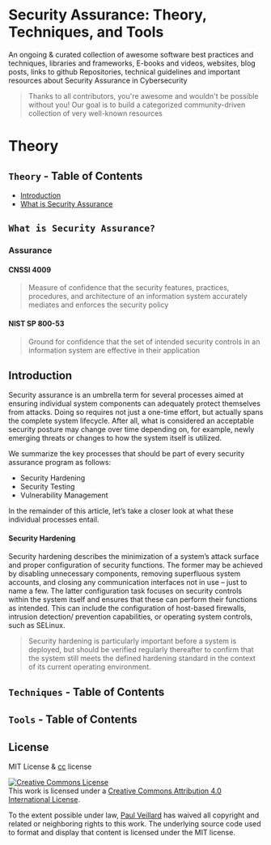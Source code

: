 # Security Assurance: Theory, Techniques, and Tools


An ongoing & curated collection of awesome software best practices and techniques, libraries and frameworks, E-books and videos, websites, blog posts, links to github Repositories, technical guidelines and important resources about Security Assurance in Cybersecurity
> Thanks to all contributors, you're awesome and wouldn't be possible without you! Our goal is to build a categorized community-driven collection of very well-known resources

# Theory

## `Theory` - Table of Contents
- [Introduction](#introduction)
- [What is Security Assurance ](#what-is-security-assurance)



##  `What is Security Assurance? `

### Assurance

#### CNSSI 4009

> Measure of confidence that the security features, practices, procedures, and architecture of an information system accurately mediates and enforces the security policy

#### NIST SP 800-53

> Ground for confidence that the set of intended security controls in an information system are effective in their application

## Introduction

Security assurance is an umbrella term for several processes aimed at ensuring individual system components can adequately protect themselves from attacks. Doing so requires not just a one-time effort, but actually spans the complete system lifecycle. After all, what is considered an acceptable security posture may change over time depending on, for example, newly emerging threats or changes to how the system itself is utilized.


We summarize the key processes that should be part of every security assurance program as follows:

- Security Hardening
- Security Testing
- Vulnerability Management

In the remainder of this article, let’s take a closer look at what these individual processes entail.

#### Security Hardening
Security hardening describes the minimization of a system’s attack surface and proper configuration of security functions. The former may be achieved by disabling unnecessary components, removing superfluous system accounts, and closing any communication interfaces not in use – just to name a few. The latter configuration task focuses on security controls within the system itself and ensures that these can perform their functions as intended. This can include the configuration of host-based firewalls, intrusion detection/ prevention capabilities, or operating system controls, such as SELinux.

> Security hardening is particularly important before a system is deployed, but should be verified regularly thereafter to confirm that the system still meets the defined hardening standard in the context of its current operating environment.









## `Techniques` - Table of Contents

## `Tools` - Table of Contents




## License
MIT License & [cc](https://creativecommons.org/licenses/by/4.0/) license

<a rel="license" href="http://creativecommons.org/licenses/by/4.0/"><img alt="Creative Commons License" style="border-width:0" src="https://i.creativecommons.org/l/by/4.0/88x31.png" /></a><br />This work is licensed under a <a rel="license" href="http://creativecommons.org/licenses/by/4.0/">Creative Commons Attribution 4.0 International License</a>.

To the extent possible under law, [Paul Veillard](https://github.com/paulveillard/) has waived all copyright and related or neighboring rights to this work.
The underlying source code used to format and display that content is licensed under the MIT license.
